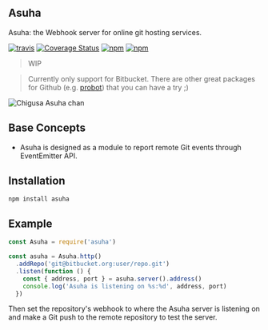 ## Asuha
Asuha: the Webhook server for online git hosting services.

[![travis](https://travis-ci.org/momocow/Asuha.svg?branch=master)](https://github.com/momocow/Asuha)
[![Coverage Status](https://coveralls.io/repos/github/momocow/Asuha/badge.svg?branch=master)](https://coveralls.io/github/momocow/Asuha?branch=master)
[![npm](https://img.shields.io/npm/dt/asuha.svg)](https://www.npmjs.com/package/asuha)
[![npm](https://img.shields.io/npm/v/asuha.svg)](https://www.npmjs.com/package/asuha)

> WIP

> Currently only support for Bitbucket. There are other great packages for Github (e.g. [probot](https://probot.github.io/)) that you can have a try ;)

![Chigusa Asuha chan][1]

## Base Concepts
- Asuha is designed as a module to report remote Git events through EventEmitter API.

## Installation
```
npm install asuha
```

## Example

```js
const Asuha = require('asuha')

const asuha = Asuha.http()
  .addRepo('git@bitbucket.org:user/repo.git')
  .listen(function () {
    const { address, port } = asuha.server().address()
    console.log('Asuha is listening on %s:%d', address, port)
  })
```

Then set the repository's webhook to where the Asuha server is listening on and make a Git push to the remote repository to test the server.

[1]: https://ru.myanimeshelf.com/upload/dynamic/2016-07/24/1375382.jpg